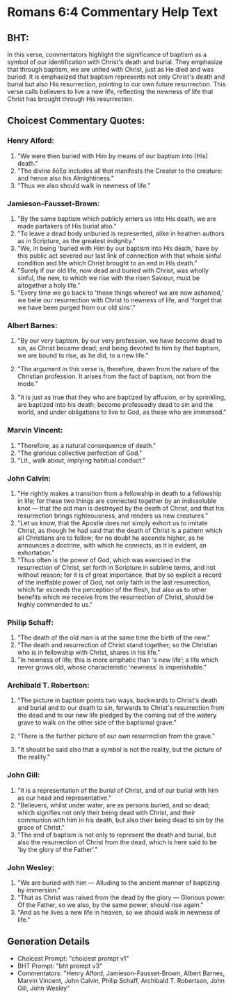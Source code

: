 # Romans 6:4 Commentary Help Text

## BHT:
In this verse, commentators highlight the significance of baptism as a symbol of our identification with Christ's death and burial. They emphasize that through baptism, we are united with Christ, just as He died and was buried. It is emphasized that baptism represents not only Christ's death and burial but also His resurrection, pointing to our own future resurrection. This verse calls believers to live a new life, reflecting the newness of life that Christ has brought through His resurrection.

## Choicest Commentary Quotes:
### Henry Alford:
1. "We were then buried with Him by means of our baptism into (His) death." 
2. "The divine δόξα includes all that manifests the Creator to the creature: and hence also his Almightiness."
3. "Thus we also should walk in newness of life."

### Jamieson-Fausset-Brown:
1. "By the same baptism which publicly enters us into His death, we are made partakers of His burial also."
2. "To leave a dead body unburied is represented, alike in heathen authors as in Scripture, as the greatest indignity."
3. "We, in being 'buried with Him by our baptism into His death,' have by this public act severed our last link of connection with that whole sinful condition and life which Christ brought to an end in His death."
4. "Surely if our old life, now dead and buried with Christ, was wholly sinful, the new, to which we rise with the risen Saviour, must be altogether a holy life."
5. "Every time we go back to 'those things whereof we are now ashamed,' we belie our resurrection with Christ to newness of life, and 'forget that we have been purged from our old sins'."

### Albert Barnes:
1. "By our very baptism, by our very profession, we have become dead to sin, as Christ became dead; and being devoted to him by that baptism, we are bound to rise, as he did, to a new life." 

2. "The argument in this verse is, therefore, drawn from the nature of the Christian profession. It arises from the fact of baptism, not from the mode."

3. "It is just as true that they who are baptized by affusion, or by sprinkling, are baptized into his death; become professedly dead to sin and the world, and under obligations to live to God, as those who are immersed."

### Marvin Vincent:
1. "Therefore, as a natural consequence of death." 
2. "The glorious collective perfection of God." 
3. "Lit., walk about, implying habitual conduct."

### John Calvin:
1. "He rightly makes a transition from a fellowship in death to a fellowship in life; for these two things are connected together by an indissoluble knot — that the old man is destroyed by the death of Christ, and that his resurrection brings righteousness, and renders us new creatures."
2. "Let us know, that the Apostle does not simply exhort us to imitate Christ, as though he had said that the death of Christ is a pattern which all Christians are to follow; for no doubt he ascends higher, as he announces a doctrine, with which he connects, as it is evident, an exhortation."
3. "Thus often is the power of God, which was exercised in the resurrection of Christ, set forth in Scripture in sublime terms, and not without reason; for it is of great importance, that by so explicit a record of the ineffable power of God, not only faith in the last resurrection, which far exceeds the perception of the flesh, but also as to other benefits which we receive from the resurrection of Christ, should be highly commended to us."

### Philip Schaff:
1. "The death of the old man is at the same time the birth of the new."
2. "The death and resurrection of Christ stand together; so the Christian who is in fellowship with Christ, shares in his life."
3. "In newness of life; this is more emphatic than ‘a new life’; a life which never grows old, whose characteristic ‘newness’ is imperishable."

### Archibald T. Robertson:
1. "The picture in baptism points two ways, backwards to Christ's death and burial and to our death to sin, forwards to Christ's resurrection from the dead and to our new life pledged by the coming out of the watery grave to walk on the other side of the baptismal grave." 

2. "There is the further picture of our own resurrection from the grave."

3. "It should be said also that a symbol is not the reality, but the picture of the reality."

### John Gill:
1. "It is a representation of the burial of Christ, and of our burial with him as our head and representative."
2. "Believers, whilst under water, are as persons buried, and so dead; which signifies not only their being dead with Christ, and their communion with him in his death, but also their being dead to sin by the grace of Christ."
3. "The end of baptism is not only to represent the death and burial, but also the resurrection of Christ from the dead, which is here said to be 'by the glory of the Father'."

### John Wesley:
1. "We are buried with him — Alluding to the ancient manner of baptizing by immersion."
2. "That as Christ was raised from the dead by the glory — Glorious power. Of the Father, so we also, by the same power, should rise again."
3. "And as he lives a new life in heaven, so we should walk in newness of life."


## Generation Details
- Choicest Prompt: "choicest prompt v1"
- BHT Prompt: "bht prompt v3"
- Commentators: "Henry Alford, Jamieson-Fausset-Brown, Albert Barnes, Marvin Vincent, John Calvin, Philip Schaff, Archibald T. Robertson, John Gill, John Wesley"
